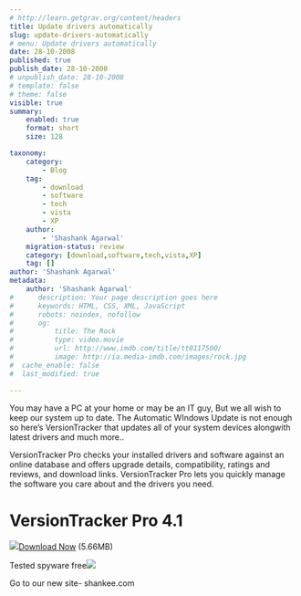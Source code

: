 ```yaml
---
# http://learn.getgrav.org/content/headers
title: Update drivers automatically
slug: update-drivers-automatically
# menu: Update drivers automatically
date: 28-10-2008
published: true
publish_date: 28-10-2008
# unpublish_date: 28-10-2008
# template: false
# theme: false
visible: true
summary:
    enabled: true
    format: short
    size: 128

taxonomy:
    category:
        - Blog
    tag:
        - download
        - software
        - tech
        - vista
        - XP
    author:
        - 'Shashank Agarwal'
    migration-status: review
    category: [download,software,tech,vista,XP]
    tag: []
author: 'Shashank Agarwal'
metadata:
    author: 'Shashank Agarwal'
#      description: Your page description goes here
#      keywords: HTML, CSS, XML, JavaScript
#      robots: noindex, nofollow
#      og:
#          title: The Rock
#          type: video.movie
#          url: http://www.imdb.com/title/tt0117500/
#          image: http://ia.media-imdb.com/images/rock.jpg
#  cache_enable: false
#  last_modified: true

---
```


You may have a PC at your home or may be an IT guy, But we all wish to keep our system up to date. The Automatic WIndows Update is not enough so here’s VersionTracker that updates all of your system devices alongwith latest drivers and much more..

  
VersionTracker Pro checks your installed drivers and software against an online database and offers upgrade details, compatibility, ratings and reviews, and download links. VersionTracker Pro lets you quickly manage the software you care about and the drivers you need.

# VersionTracker Pro 4.1

 

 [![](http://i.i.com.com/cnwk.1d/i/tron/download/dlNowGrn.gif)](http://dw.com.com/redir?edId=3&siteId=4&oId=3000-2094_4-10223175&ontId=2094_4&spi=956cc86c252d4258955973e88c5fa4bb&lop=btn&tag=tdw_dlicon&ltype=dl_dlnow&pid=10834290&mfgId=6230860&merId=6230860&pguid=78T4kwoPjAUAABJe1F8AAAEg&destUrl=http%3A%2F%2Fwww.download.com%2F3001-2094_4-10834290.html%3Fspi%3D956cc86c252d4258955973e88c5fa4bb)[Download Now](http://dw.com.com/redir?edId=3&siteId=4&oId=3000-2094_4-10223175&ontId=2094_4&spi=956cc86c252d4258955973e88c5fa4bb&lop=link&tag=tdw_dltext&ltype=dl_dlnow&pid=10834290&mfgId=6230860&merId=6230860&pguid=78T4kwoPjAUAABJe1F8AAAEg&destUrl=http%3A%2F%2Fwww.download.com%2F3001-2094_4-10834290.html%3Fspi%3D956cc86c252d4258955973e88c5fa4bb) (5.66MB) 

 Tested spyware free[![](http://i.i.com.com/cnwk.1d/i/tron/icon/info12.gif)](http://www.cnet.com/1991-13403_1-6722508-4.html)



Go to our new site- shankee.com
